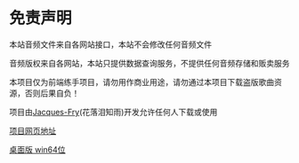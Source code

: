 # 免责声明
本站音频文件来自各网站接口，本站不会修改任何音频文件

音频版权来自各网站，本站只提供数据查询服务，不提供任何音频存储和贩卖服务

本项目仅为前端练手项目，请勿用作商业用途，请勿通过本项目下载盗版歌曲资源，否则后果自负！

项目由[Jacques-Fry](https://github.com/Jacques-Fry)(花落泪知雨)开发允许任何人下载或使用  

[项目网页地址](http://6s.net579.com:24630/)  

[桌面版 win64位](http://6s.net579.com:24630/file/zip/JacquesFry'Music.zip)
